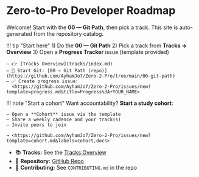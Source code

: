 # Zero-to-Pro Developer Roadmap

Welcome! Start with the **00 — Git Path**, then pick a track.
This site is auto-generated from the repository catalog.

!!! tip "Start here"
    1) Do the **00 — Git Path**
    2) Pick a track from **Tracks → Overview**
    3) Open a **Progress Tracker** issue (template provided)

    – 👉 [Tracks Overview](tracks/index.md)
    – 🧰 Start Git: [00 — Git Path (repo)](https://github.com/AyhamJo7/Zero-2-Pro/tree/main/00-git-path)
    – ✅ Create progress issue:
      <https://github.com/AyhamJo7/Zero-2-Pro/issues/new?template=progress.md&title=Progress%3A+YOUR_NAME>

!!! note "Start a cohort"
    Want accountability? **Start a study cohort**:

    – Open a **Cohort** issue via the template
    – Share a weekly cadence and your track(s)
    – Invite peers to join

    → <https://github.com/AyhamJo7/Zero-2-Pro/issues/new?template=cohort.md&labels=cohort,docs>

- 📚 **Tracks:** See the [Tracks Overview](tracks/index.md)
- 🧭 **Repository:** [GitHub Repo](https://github.com/AyhamJo7/Zero-2-Pro)
- 🧩 **Contributing:** See `CONTRIBUTING.md` in the repo
